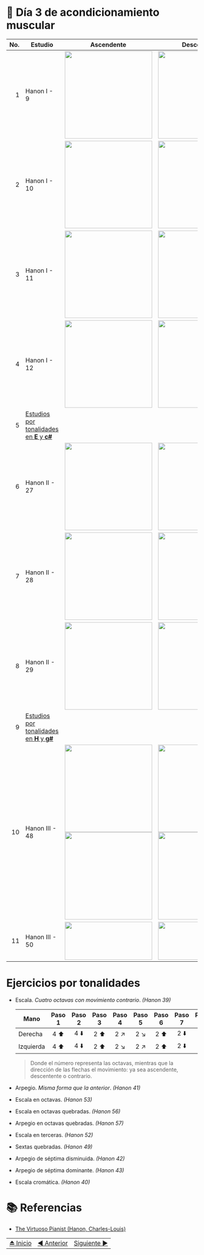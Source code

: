 # :musical_keyboard: Día 3 de acondicionamiento muscular

| No. | Estudio |  Ascendente | Descendente | Final |
| --: | -- | :--: | :--: | :--: |
| 1 | Hanon I - 9 | <img src="../img/hanon/libro-1/hanon-09-01.png"  width="230" height="auto"> | <img src="../img/hanon/libro-1/hanon-09-02.png" width="230" height="auto" > | <img src="../img/hanon/libro-1/hanon-09-03.png"  width="230" height="auto" > | 
| 2 | Hanon I - 10 | <img src="../img/hanon/libro-1/hanon-10-01.png"  width="230" height="auto"> | <img src="../img/hanon/libro-1/hanon-10-02.png" width="230" height="auto" > | <img src="../img/hanon/libro-1/hanon-10-03.png"  width="230" height="auto" > | 
| 3 | Hanon I - 11 | <img src="../img/hanon/libro-1/hanon-11-01.png"  width="230" height="auto"> | <img src="../img/hanon/libro-1/hanon-11-02.png" width="230" height="auto" > | <img src="../img/hanon/libro-1/hanon-11-03.png"  width="230" height="auto" > | 
| 4 | Hanon I - 12 | <img src="../img/hanon/libro-1/hanon-12-01.png"  width="230" height="auto"> | <img src="../img/hanon/libro-1/hanon-12-02.png" width="230" height="auto" > | <img src="../img/hanon/libro-1/hanon-12-03.png"  width="230" height="auto" > | 
| 5 | [Estudios por tonalidades en **E** y **c#**](#ejercicios-por-tonalidades) |  | | | 
| 6 | Hanon II - 27 | <img src="../img/hanon/libro-2/hanon-02-27-01.png"  width="230" height="auto"> | <img src="../img/hanon/libro-2/hanon-02-27-02.png" width="230" height="auto" > | <img src="../img/hanon/libro-2/hanon-02-27-03.png"  width="230" height="auto"> | 
| 7 | Hanon II - 28 | <img src="../img/hanon/libro-2/hanon-02-28-01.png"  width="230" height="auto"> | <img src="../img/hanon/libro-2/hanon-02-28-02.png" width="230" height="auto" > | <img src="../img/hanon/libro-2/hanon-02-28-03.png"  width="230" height="auto"> | 
| 8 | Hanon II - 29 | <img src="../img/hanon/libro-2/hanon-02-29-01.png"  width="230" height="auto"> | <img src="../img/hanon/libro-2/hanon-02-29-02.png" width="230" height="auto" > | <img src="../img/hanon/libro-2/hanon-02-29-03.png"  width="230" height="auto"> | 
| 9 | [Estudios por tonalidades en **H** y **g#**](#ejercicios-por-tonalidades) |  | | | 
| 10 | Hanon III - 48 | <img src="../img/hanon/libro-3/hanon-03-48-01.png"  width="230" height="auto"></br><img src="../img/hanon/libro-3/hanon-03-48-04.png"  width="230" height="auto">| <img src="../img/hanon/libro-3/hanon-03-48-05.png"  width="230" height="auto"></br><img src="../img/hanon/libro-3/hanon-03-48-01.png"  width="230" height="auto"> | <img src="../img/hanon/libro-3/hanon-03-48-03.png"  width="230" height="auto"></br><img src="../img/hanon/libro-3/hanon-03-48-06.png"  width="230" height="auto"> |
| 11 | Hanon III - 50 | <img src="../img/hanon/libro-3/hanon-03-47-01.png" width="230" height="100">| <img src="../img/hanon/libro-3/hanon-03-47-04.png"  width="230" height="100"> | <img src="../img/hanon/libro-3/hanon-03-47-02.png" width="230" height="100"> |

# Ejercicios por tonalidades 

- Escala. *Cuatro octavas con movimiento contrario*. *(Hanon 39)*
    
    |Mano| Paso 1 | Paso 2 | Paso 3 | Paso 4 | Paso 5 | Paso 6 | Paso 7 | Paso 8 | Paso 9 | Paso 10 |
    |--|:--:|:--:|:--:|:--:|:--:|:--:|:--:|:--:|:--:|:--:|
    |Derecha  | 4 :arrow_up: | 4 :arrow_down: | 2 :arrow_up: | 2 :arrow_upper_right: | 2 :arrow_lower_right: | 2 :arrow_up: | 2 :arrow_down: | 2 :arrow_upper_right: | 2 :arrow_lower_right: | 2 :arrow_down: |
    |Izquierda| 4 :arrow_up: | 4 :arrow_down: | 2 :arrow_up: | 2 :arrow_lower_right: | 2 :arrow_upper_right: | 2 :arrow_up: | 2 :arrow_down: | 2 :arrow_lower_right: | 2 :arrow_upper_right: | 2 :arrow_down: |

    > Donde el número representa las octavas, mientras que la dirección de las flechas el movimiento: ya sea ascendente, descentente o contrario.

- Arpegio. *Misma forma que la anterior*. *(Hanon 41)*
- Escala en octavas. *(Hanon 53)*
- Escala en octavas quebradas. *(Hanon 56)*
- Arpegio en octavas quebradas. *(Hanon 57)*
- Escala en terceras. *(Hanon 52)*
- Sextas quebradas. *(Hanon 49)*
- Arpegio de séptima disminuida. *(Hanon 42)*
- Arpegio de séptima dominante. *(Hanon 43)*
- Escala cromática. *(Hanon 40)*

# :books: Referencias
- [The Virtuoso Pianist \(Hanon, Charles-Louis\)](https://imslp.org/wiki/The_Virtuoso_Pianist_(Hanon%2C_Charles-Louis))

||||
|--|:--:|:--:|
|[:eject_button: Inicio](./acondicionamiento.md)| [:arrow_backward: Anterior](./dia_02.md) | [Siguiente :arrow_forward:](./dia_04.md)|



